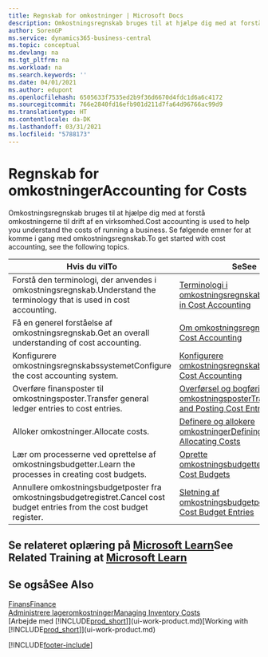 ```yaml
---
title: Regnskab for omkostninger | Microsoft Docs
description: Omkostningsregnskab bruges til at hjælpe dig med at forstå omkostningerne til drift af en virksomhed. Se følgende emner for at komme i gang med omkostningsregnskab.
author: SorenGP
ms.service: dynamics365-business-central
ms.topic: conceptual
ms.devlang: na
ms.tgt_pltfrm: na
ms.workload: na
ms.search.keywords: ''
ms.date: 04/01/2021
ms.author: edupont
ms.openlocfilehash: 6505633f7535ed2b9f36d6670d4fdc1d6a6c4172
ms.sourcegitcommit: 766e2840fd16efb901d211d7fa64d96766ac99d9
ms.translationtype: HT
ms.contentlocale: da-DK
ms.lasthandoff: 03/31/2021
ms.locfileid: "5788173"
---
```

# <a name="accounting-for-costs"></a><span data-ttu-id="d7073-104">Regnskab for omkostninger</span><span class="sxs-lookup"><span data-stu-id="d7073-104">Accounting for Costs</span></span>
<span data-ttu-id="d7073-105">Omkostningsregnskab bruges til at hjælpe dig med at forstå omkostningerne til drift af en virksomhed.</span><span class="sxs-lookup"><span data-stu-id="d7073-105">Cost accounting is used to help you understand the costs of running a business.</span></span> <span data-ttu-id="d7073-106">Se følgende emner for at komme i gang med omkostningsregnskab.</span><span class="sxs-lookup"><span data-stu-id="d7073-106">To get started with cost accounting, see the following topics.</span></span>  

|<span data-ttu-id="d7073-107">Hvis du vil</span><span class="sxs-lookup"><span data-stu-id="d7073-107">To</span></span>|<span data-ttu-id="d7073-108">Se</span><span class="sxs-lookup"><span data-stu-id="d7073-108">See</span></span>|  
|--------|---------|  
|<span data-ttu-id="d7073-109">Forstå den terminologi, der anvendes i omkostningsregnskab.</span><span class="sxs-lookup"><span data-stu-id="d7073-109">Understand the terminology that is used in cost accounting.</span></span>|[<span data-ttu-id="d7073-110">Terminologi i omkostningsregnskab</span><span class="sxs-lookup"><span data-stu-id="d7073-110">Terminology in Cost Accounting</span></span>](finance-terminology-in-cost-accounting.md)|  
|<span data-ttu-id="d7073-111">Få en generel forståelse af omkostningsregnskab.</span><span class="sxs-lookup"><span data-stu-id="d7073-111">Get an overall understanding of cost accounting.</span></span>|[<span data-ttu-id="d7073-112">Om omkostningsregnskab</span><span class="sxs-lookup"><span data-stu-id="d7073-112">About Cost Accounting</span></span>](finance-about-cost-accounting.md)|  
|<span data-ttu-id="d7073-113">Konfigurere omkostningsregnskabssystemet</span><span class="sxs-lookup"><span data-stu-id="d7073-113">Configure the cost accounting system.</span></span>|[<span data-ttu-id="d7073-114">Konfigurere omkostningsregnskab</span><span class="sxs-lookup"><span data-stu-id="d7073-114">Setting Up Cost Accounting</span></span>](finance-set-up-cost-accounting.md)|  
|<span data-ttu-id="d7073-115">Overføre finansposter til omkostningsposter.</span><span class="sxs-lookup"><span data-stu-id="d7073-115">Transfer general ledger entries to cost entries.</span></span>|[<span data-ttu-id="d7073-116">Overførsel og bogføring af omkostningsposter</span><span class="sxs-lookup"><span data-stu-id="d7073-116">Transferring and Posting Cost Entries</span></span>](finance-transfer-and-post-cost-entries.md)|  
|<span data-ttu-id="d7073-117">Alloker omkostninger.</span><span class="sxs-lookup"><span data-stu-id="d7073-117">Allocate costs.</span></span>|[<span data-ttu-id="d7073-118">Definere og allokere omkostninger</span><span class="sxs-lookup"><span data-stu-id="d7073-118">Defining and Allocating Costs</span></span>](finance-define-and-allocate-costs.md)|  
|<span data-ttu-id="d7073-119">Lær om processerne ved oprettelse af omkostningsbudgetter.</span><span class="sxs-lookup"><span data-stu-id="d7073-119">Learn the processes in creating cost budgets.</span></span>|[<span data-ttu-id="d7073-120">Oprette omkostningsbudgetter</span><span class="sxs-lookup"><span data-stu-id="d7073-120">Creating Cost Budgets</span></span>](finance-create-cost-budgets.md)|
|<span data-ttu-id="d7073-121">Annullere omkostningsbudgetposter fra omkostningsbudgetregistret.</span><span class="sxs-lookup"><span data-stu-id="d7073-121">Cancel cost budget entries from the cost budget register.</span></span>|[<span data-ttu-id="d7073-122">Sletning af omkostningsbudgetposter</span><span class="sxs-lookup"><span data-stu-id="d7073-122">Deleting Cost Budget Entries</span></span>](finance-how-to-delete-cost-budget-entries.md)|

## <a name="see-related-training-at-microsoft-learn"></a><span data-ttu-id="d7073-123">Se relateret oplæring på [Microsoft Learn](/learn/paths/use-cost-accounting-dynamics-365-business-central/)</span><span class="sxs-lookup"><span data-stu-id="d7073-123">See Related Training at [Microsoft Learn](/learn/paths/use-cost-accounting-dynamics-365-business-central/)</span></span>

## <a name="see-also"></a><span data-ttu-id="d7073-124">Se også</span><span class="sxs-lookup"><span data-stu-id="d7073-124">See Also</span></span>  
[<span data-ttu-id="d7073-125">Finans</span><span class="sxs-lookup"><span data-stu-id="d7073-125">Finance</span></span>](finance.md)  
[<span data-ttu-id="d7073-126">Administrere lageromkostninger</span><span class="sxs-lookup"><span data-stu-id="d7073-126">Managing Inventory Costs</span></span>](finance-manage-inventory-costs.md)  
<span data-ttu-id="d7073-127">[Arbejde med [!INCLUDE[prod_short](includes/prod_short.md)]](ui-work-product.md)</span><span class="sxs-lookup"><span data-stu-id="d7073-127">[Working with [!INCLUDE[prod_short](includes/prod_short.md)]](ui-work-product.md)</span></span>


[!INCLUDE[footer-include](includes/footer-banner.md)]